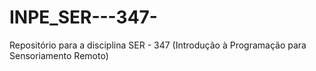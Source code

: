 # INPE_SER---347-
Repositório para a disciplina SER - 347 (Introdução à Programação para Sensoriamento Remoto)
